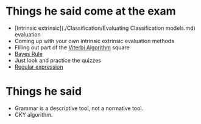 # Things he said come at the exam
- [Intrinsic extrinsic](./Classification/Evaluating Classification models.md) evaluation 
- Coming up with your own intrinsic extrinsic evaluation methods 
- Filling out part of the [Viterbi Algorithm](Prediction/Viterbi%20Algorithm.md) square
- [Bayes Rule](Classification/Native%20baiyes/Bayes%20rule.md)
- Just look and practice the quizzes
- [Regular expression](Languages/Regular%20expression.md)


# Things he said
- Grammar is a descriptive tool, not a normative tool.
- CKY algorithm.